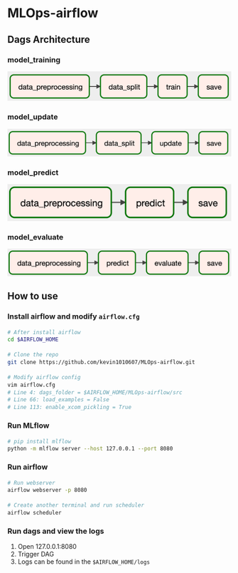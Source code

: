 # MLOps-airflow

## Dags Architecture

### model_training
![model_training](image/model_training.png)

### model_update
![model_update](image/model_update.png)

### model_predict
![model_predict](image/model_predict.png)

### model_evaluate
![model_evaluate](image/model_evaluate.png)

## How to use

### Install airflow and modify `airflow.cfg`

```bash
# After install airflow
cd $AIRFLOW_HOME

# Clone the repo
git clone https://github.com/kevin1010607/MLOps-airflow.git

# Modify airflow config
vim airflow.cfg
# Line 4: dags_folder = $AIRFLOW_HOME/MLOps-airflow/src
# Line 66: load_examples = False
# Line 113: enable_xcom_pickling = True
```
### Run MLflow
```bash
# pip install mlflow
python -m mlflow server --host 127.0.0.1 --port 8080
```

### Run airflow

```bash
# Run webserver
airflow webserver -p 8080

# Create another terminal and run scheduler
airflow scheduler
```

### Run dags and view the logs

1. Open 127.0.0.1:8080
2. Trigger DAG
3. Logs can be found in the `$AIRFLOW_HOME/logs`
